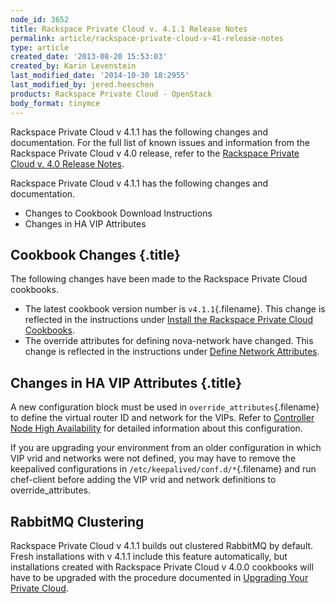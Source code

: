 ```yaml
---
node_id: 3652
title: Rackspace Private Cloud v. 4.1.1 Release Notes
permalink: article/rackspace-private-cloud-v-41-release-notes
type: article
created_date: '2013-08-20 15:53:03'
created_by: Karin Levenstein
last_modified_date: '2014-10-30 18:2955'
last_modified_by: jered.heeschen
products: Rackspace Private Cloud - OpenStack
body_format: tinymce
---
```


Rackspace Private Cloud v 4.1.1 has the following changes and
documentation. For the full list of known issues and information from
the Rackspace Private Cloud v 4.0 release, refer to the [Rackspace
Private Cloud v. 4.0 Release
Notes](http://www.rackspace.com/knowledge_center/article/rackspace-private-cloud-v-40-release-notes).

Rackspace Private Cloud v 4.1.1 has the following changes and
documentation.

-   Changes to Cookbook Download Instructions
-   Changes in HA VIP Attributes

Cookbook Changes {.title}
----------------

The following changes have been made to the Rackspace Private Cloud
cookbooks.

-   The latest cookbook version number is `v4.1.1`{.filename}. This
    change is reflected in the instructions under [Install the Rackspace
    Private Cloud
    Cookbooks](http://www.rackspace.com/knowledge_center/article/installing-openstack-with-rackspace-private-cloud-tools#install-cookbooks).
-   The override attributes for defining nova-network have changed. This
    change is reflected in the instructions under [Define Network
    Attributes](http://www.rackspace.com/knowledge_center/article/installing-openstack-with-rackspace-private-cloud-tools#define-override-attrs).

Changes in HA VIP Attributes {.title}
----------------------------

A new configuration block must be used in
`override_attributes`{.filename} to define the virtual router ID and
network for the VIPs. Refer to [Controller Node High
Availability](http://www.rackspace.com/knowledge_center/article/installing-openstack-with-rackspace-private-cloud-tools#nova-cluster-ha)
for detailed information about this configuration.

If you are upgrading your environment from an older configuration in
which VIP vrid and networks were not defined, you may have to remove the
keepalived configurations in `/etc/keepalived/conf.d/*`{.filename} and
run chef-client before adding the VIP vrid and network definitions to
override\_attributes.

RabbitMQ Clustering
-------------------

Rackspace Private Cloud v 4.1.1 builds out clustered RabbitMQ by
default. Fresh installations with v 4.1.1 include this feature
automatically, but installations created with Rackspace Private Cloud v
4.0.0 cookbooks will have to be upgraded with the procedure documented
in [Upgrading Your Private
Cloud](http://www.rackspace.com/knowledge_center/article/upgrading-your-private-cloud#upgrade-rabbitmq-v41).

